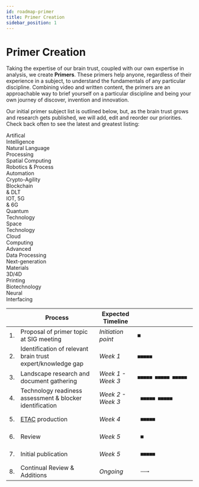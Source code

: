 ```yaml
---
id: roadmap-primer
title: Primer Creation
sidebar_position: 1
---
```


# Primer Creation

Taking the expertise of our brain trust, coupled with our own expertise in analysis, we create **Primers**. These primers help anyone, regardless of their experience in a subject, to understand the fundamentals of any particular discipline. Combining video and written content, the primers are an approachable way to brief yourself on a particular discipline and being your own journey of discover, invention and innovation.

Our initial primer subject list is outlined below, but, as the brain trust grows and research gets published, we will add, edit and reorder our priorities. Check back often to see the latest and greatest listing:

<div class="container">
<div class="row">
<div class="text--center col col--15 padding">
Artifical<br/>Intelligence
</div>
<div class="text--center col col--15 padding">
Natural Language<br/>Processing
</div>
<div class="text--center col col--15 padding">
Spatial Computing
</div>
<div class="text--center col col--15 padding">
Robotics &amp; Process<br/>Automation
</div>
<div class="text--center col col--15 padding">
Crypto-Agility
</div>
</div>
<div class="row">
<div class="text--center col col--15 padding">
Blockchain<br/>&amp; DLT
</div>
<div class="text--center col col--15 padding">
IOT, 5G<br/>&amp; 6G
</div>
<div class="text--center col col--15 padding">
Quantum<br/>Technology
</div>
<div class="text--center col col--15 padding">
Space<br/>Technology
</div>
<div class="text--center col col--15 padding">
Cloud<br/>Computing
</div>
</div>
<div class="row">
<div class="text--center col col--15 padding">
Advanced<br/>Data Processing
</div>
<div class="text--center col col--15 padding">
Next-generation<br/>Materials
</div>
<div class="text--center col col--15 padding">
3D/4D<br/>Printing
</div>
<div class="text--center col col--15 padding">
Biotechnology
</div>
<div class="text--center col col--15 padding">
Neural<br/>Interfacing
</div>
</div>
</div>

|  | Process | Expected Timeline |   |
|--|---------|-------------------|---|
|1.| Proposal of primer topic at SIG meeting | _Initiation point_ | <pre>■                                             </pre> |
|2.| Identification of relevant brain trust expert/knowledge gap | _Week 1_ | <pre>■■■■■                                        </pre> |
|3.| Landscape research and document gathering | _Week 1 - Week 3_ | <pre>■■■■■ ■■■■■ ■■■■■                        </pre> |
|4.| Technology readiness assessment & blocker identification | _Week 2 - Week 3_ | <pre>      ■■■■■ ■■■■■                        </pre> |
|5.| [ETAC](https://github.com/wso2/ETAC) production | _Week 4_ | <pre>                   ■■■■■               </pre> |
|6.| Review | _Week 5_ | <pre>                         ■            </pre> |
|7.| Initial publication | _Week 5_ | <pre>                         ■■■■■      </pre> |
|8.| Continual Review &amp; Additions | _Ongoing_ | <pre>                               ——→   </pre> |
